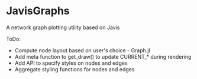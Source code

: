 # JavisGraphs
A network graph plotting utility based on Javis

ToDo:

* Compute node layout based on user's choice - Graph.jl
* Add meta function to get_draw() to update CURRENT_* during rendering
* Add API to specify styles on nodes and edges
* Aggregate styling functions for nodes and edges
